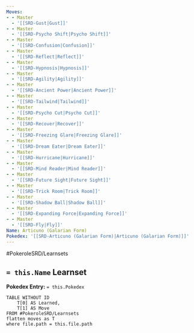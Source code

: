 ```yaml
---
Moves:
- - Master
  - '[[SRD-Gust|Gust]]'
- - Master
  - '[[SRD-Psycho Shift|Psycho Shift]]'
- - Master
  - '[[SRD-Confusion|Confusion]]'
- - Master
  - '[[SRD-Reflect|Reflect]]'
- - Master
  - '[[SRD-Hypnosis|Hypnosis]]'
- - Master
  - '[[SRD-Agility|Agility]]'
- - Master
  - '[[SRD-Ancient Power|Ancient Power]]'
- - Master
  - '[[SRD-Tailwind|Tailwind]]'
- - Master
  - '[[SRD-Psycho Cut|Psycho Cut]]'
- - Master
  - '[[SRD-Recover|Recover]]'
- - Master
  - '[[SRD-Freezing Glare|Freezing Glare]]'
- - Master
  - '[[SRD-Dream Eater|Dream Eater]]'
- - Master
  - '[[SRD-Hurricane|Hurricane]]'
- - Master
  - '[[SRD-Mind Reader|Mind Reader]]'
- - Master
  - '[[SRD-Future Sight|Future Sight]]'
- - Master
  - '[[SRD-Trick Room|Trick Room]]'
- - Master
  - '[[SRD-Shadow Ball|Shadow Ball]]'
- - Master
  - '[[SRD-Expanding Force|Expanding Force]]'
- - Master
  - '[[SRD-Fly|Fly]]'
Name: Articuno (Galarian Form)
Pokedex: '[[SRD-Articuno (Galarian Form)|Articuno (Galarian Form)]]'
---
```


#PokeroleSRD/Learnsets

## `= this.Name` Learnset

**Pokedex Entry:** `= this.Pokedex`

```dataview
TABLE WITHOUT ID
    T[0] AS Learned,
    T[1] AS Move
FROM #PokeroleSRD/Learnsets
flatten moves as T
where file.path = this.file.path
```
